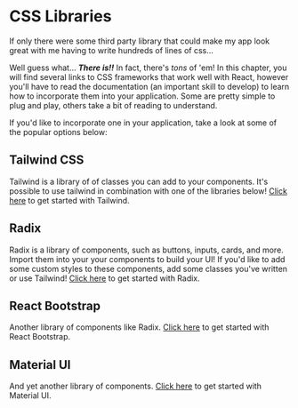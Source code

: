 # CSS Libraries
If only there were some third party library that could make my app look great with me having to write hundreds of lines of css...

Well guess what... ***There is!!***
In fact, there's _tons_ of 'em! In this chapter, you will find several links to CSS frameworks that work well with React, however you'll have to read the documentation (an important skill to develop) to learn how to incorporate them into your application. Some are pretty simple to plug and play, others take a bit of reading to understand.

If you'd like to incorporate one in your application, take a look at some of the popular options below:

## Tailwind CSS
Tailwind is a library of of classes you can add to your components. It's possible to use tailwind in combination with one of the libraries below! [Click here](https://tailwindcss.com/docs/installation) to get started with Tailwind.

## Radix
Radix is a library of components, such as buttons, inputs, cards, and more. Import them into your your components to build your UI! If you'd like to add some custom styles to these components, add some classes you've written or use Tailwind!
[Click here](https://www.radix-ui.com/themes/docs/overview/getting-started) to get started with Radix.

## React Bootstrap
Another library of components like Radix. [Click here](https://react-bootstrap.github.io/docs/getting-started/introduction) to get started with React Bootstrap.

## Material UI
And yet another library of components. [Click here](https://mui.com/material-ui/getting-started/) to get started with Material UI.

